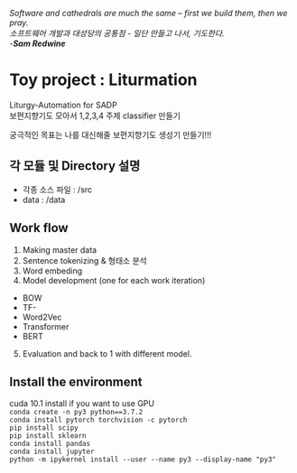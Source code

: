 *Software and cathedrals are much the same – first we build them, then we pray.  
소프트웨어 개발과 대성당의 공통점 - 일단 만들고 나서, 기도한다.*  
-___Sam Redwine___  
  
# Toy project : Liturmation
Liturgy-Automation for SADP   
보편지향기도 모아서 1,2,3,4 주제 classifier 만들기  

궁극적인 목표는 나를 대신해줄 보편지향기도 생성기 만들기!!!  


## 각 모듈 및 Directory 설명
* 각종 소스 파일 : /src
* data : /data

## Work flow
1. Making master data
2. Sentence tokenizing & 형태소 분석
3. Word embeding
4. Model development (one for each work iteration)
  - BOW
  - TF-
  - Word2Vec
  - Transformer
  - BERT
5. Evaluation and back to 1 with different model.

## Install the environment
cuda 10.1 install if you want to use GPU  
```conda create -n py3 python==3.7.2```  
```conda install pytorch torchvision -c pytorch```  
```pip install scipy```  
```pip install sklearn```  
```conda install pandas```  
```conda install jupyter```  
```python -m ipykernel install --user --name py3 --display-name "py3"```

